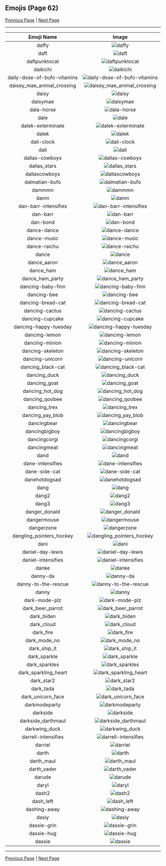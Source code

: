 
## Emojis (Page 62)

[Previous Page](/docs/hc/page-c-0061.md)
  | [Next Page](/docs/hc/page-d-0063.md)

<hr />

|Emoji Name|Image|
| :-: | :-: |
|daffy| ![daffy](/emojis/hc/daffy.jpg)|
|daft| ![daft](/emojis/hc/daft.png)|
|daftpunktocat| ![daftpunktocat](/emojis/hc/daftpunktocat.gif)|
|daikichi| ![daikichi](/emojis/hc/daikichi.png)|
|daily-dose-of-bufo-vitamins| ![daily-dose-of-bufo-vitamins](/emojis/hc/daily-dose-of-bufo-vitamins.png)|
|daisey_mae_animal_crossing| ![daisey_mae_animal_crossing](/emojis/hc/daisey_mae_animal_crossing.png)|
|daisy| ![daisy](/emojis/hc/daisy.png)|
|daisymae| ![daisymae](/emojis/hc/daisymae.png)|
|dala-horse| ![dala-horse](/emojis/hc/dala-horse.png)|
|dale| ![dale](/emojis/hc/dale.png)|
|dalek-exterminate| ![dalek-exterminate](/emojis/hc/dalek-exterminate.gif)|
|dalek| ![dalek](/emojis/hc/dalek.png)|
|dali-clock| ![dali-clock](/emojis/hc/dali-clock.png)|
|dali| ![dali](/emojis/hc/dali.png)|
|dallas-cowboys| ![dallas-cowboys](/emojis/hc/dallas-cowboys.jpg)|
|dallas_stars| ![dallas_stars](/emojis/hc/dallas_stars.png)|
|dallascowboys| ![dallascowboys](/emojis/hc/dallascowboys.jpg)|
|dalmatian-bufo| ![dalmatian-bufo](/emojis/hc/dalmatian-bufo.png)|
|dammmn| ![dammmn](/emojis/hc/dammmn.gif)|
|damn| ![damn](/emojis/hc/damn.jpg)|
|dan-barr-intensifies| ![dan-barr-intensifies](/emojis/hc/dan-barr-intensifies.gif)|
|dan-barr| ![dan-barr](/emojis/hc/dan-barr.jpg)|
|dan-bond| ![dan-bond](/emojis/hc/dan-bond.gif)|
|dance-dance| ![dance-dance](/emojis/hc/dance-dance.gif)|
|dance-music| ![dance-music](/emojis/hc/dance-music.gif)|
|dance-raichu| ![dance-raichu](/emojis/hc/dance-raichu.gif)|
|dance| ![dance](/emojis/hc/dance.gif)|
|dance_aaron| ![dance_aaron](/emojis/hc/dance_aaron.gif)|
|dance_ham| ![dance_ham](/emojis/hc/dance_ham.gif)|
|dance_ham_party| ![dance_ham_party](/emojis/hc/dance_ham_party.gif)|
|dancing-baby-finn| ![dancing-baby-finn](/emojis/hc/dancing-baby-finn.gif)|
|dancing-bee| ![dancing-bee](/emojis/hc/dancing-bee.gif)|
|dancing-bread-cat| ![dancing-bread-cat](/emojis/hc/dancing-bread-cat.gif)|
|dancing-cactus| ![dancing-cactus](/emojis/hc/dancing-cactus.gif)|
|dancing-cupcake| ![dancing-cupcake](/emojis/hc/dancing-cupcake.gif)|
|dancing-happy-tuesday| ![dancing-happy-tuesday](/emojis/hc/dancing-happy-tuesday.png)|
|dancing-lemon| ![dancing-lemon](/emojis/hc/dancing-lemon.gif)|
|dancing-minion| ![dancing-minion](/emojis/hc/dancing-minion.gif)|
|dancing-skeleton| ![dancing-skeleton](/emojis/hc/dancing-skeleton.gif)|
|dancing-unicorn| ![dancing-unicorn](/emojis/hc/dancing-unicorn.gif)|
|dancing_black-cat| ![dancing_black-cat](/emojis/hc/dancing_black-cat.gif)|
|dancing_duck| ![dancing_duck](/emojis/hc/dancing_duck.gif)|
|dancing_goat| ![dancing_goat](/emojis/hc/dancing_goat.gif)|
|dancing_hot_dog| ![dancing_hot_dog](/emojis/hc/dancing_hot_dog.gif)|
|dancing_qoobee| ![dancing_qoobee](/emojis/hc/dancing_qoobee.gif)|
|dancing_trex| ![dancing_trex](/emojis/hc/dancing_trex.gif)|
|dancing_yay_blob| ![dancing_yay_blob](/emojis/hc/dancing_yay_blob.gif)|
|dancingbear| ![dancingbear](/emojis/hc/dancingbear.gif)|
|dancingbigboy| ![dancingbigboy](/emojis/hc/dancingbigboy.gif)|
|dancingcorgi| ![dancingcorgi](/emojis/hc/dancingcorgi.gif)|
|dancingmeat| ![dancingmeat](/emojis/hc/dancingmeat.gif)|
|dand| ![dand](/emojis/hc/dand.png)|
|dane-intensifies| ![dane-intensifies](/emojis/hc/dane-intensifies.gif)|
|dane-side-cat| ![dane-side-cat](/emojis/hc/dane-side-cat.png)|
|danehotdogsad| ![danehotdogsad](/emojis/hc/danehotdogsad.png)|
|dang| ![dang](/emojis/hc/dang.png)|
|dang2| ![dang2](/emojis/hc/dang2.png)|
|dang3| ![dang3](/emojis/hc/dang3.png)|
|danger_donald| ![danger_donald](/emojis/hc/danger_donald.png)|
|dangermouse| ![dangermouse](/emojis/hc/dangermouse.png)|
|dangerzone| ![dangerzone](/emojis/hc/dangerzone.jpg)|
|dangling_pointers_hockey| ![dangling_pointers_hockey](/emojis/hc/dangling_pointers_hockey.jpg)|
|dani| ![dani](/emojis/hc/dani.png)|
|daniel-day-lewis| ![daniel-day-lewis](/emojis/hc/daniel-day-lewis.png)|
|daniel-intensifies| ![daniel-intensifies](/emojis/hc/daniel-intensifies.gif)|
|danke| ![danke](/emojis/hc/danke.gif)|
|danny-da| ![danny-da](/emojis/hc/danny-da.png)|
|danny-to-the-rescue| ![danny-to-the-rescue](/emojis/hc/danny-to-the-rescue.png)|
|danny| ![danny](/emojis/hc/danny.png)|
|dark-mode-plz| ![dark-mode-plz](/emojis/hc/dark-mode-plz.png)|
|dark_beer_parrot| ![dark_beer_parrot](/emojis/hc/dark_beer_parrot.gif)|
|dark_biden| ![dark_biden](/emojis/hc/dark_biden.jpg)|
|dark_cloud| ![dark_cloud](/emojis/hc/dark_cloud.png)|
|dark_fire| ![dark_fire](/emojis/hc/dark_fire.png)|
|dark_mode_no| ![dark_mode_no](/emojis/hc/dark_mode_no.png)|
|dark_ship_it| ![dark_ship_it](/emojis/hc/dark_ship_it.png)|
|dark_sparkle| ![dark_sparkle](/emojis/hc/dark_sparkle.png)|
|dark_sparkles| ![dark_sparkles](/emojis/hc/dark_sparkles.png)|
|dark_sparkling_heart| ![dark_sparkling_heart](/emojis/hc/dark_sparkling_heart.png)|
|dark_star2| ![dark_star2](/emojis/hc/dark_star2.png)|
|dark_tada| ![dark_tada](/emojis/hc/dark_tada.png)|
|dark_unicorn_face| ![dark_unicorn_face](/emojis/hc/dark_unicorn_face.png)|
|darkmodeparty| ![darkmodeparty](/emojis/hc/darkmodeparty.gif)|
|darkside| ![darkside](/emojis/hc/darkside.png)|
|darkside_darthmaul| ![darkside_darthmaul](/emojis/hc/darkside_darthmaul.gif)|
|darkwing_duck| ![darkwing_duck](/emojis/hc/darkwing_duck.png)|
|darrell-intensifies| ![darrell-intensifies](/emojis/hc/darrell-intensifies.gif)|
|darriel| ![darriel](/emojis/hc/darriel.png)|
|darth| ![darth](/emojis/hc/darth.png)|
|darth_maul| ![darth_maul](/emojis/hc/darth_maul.gif)|
|darth_vader| ![darth_vader](/emojis/hc/darth_vader.png)|
|darude| ![darude](/emojis/hc/darude.jpg)|
|daryl| ![daryl](/emojis/hc/daryl.gif)|
|dash2| ![dash2](/emojis/hc/dash2.png)|
|dash_left| ![dash_left](/emojis/hc/dash_left.png)|
|dashing-away| ![dashing-away](/emojis/hc/dashing-away.gif)|
|dasiy| ![dasiy](/emojis/hc/dasiy.png)|
|dassie-grin| ![dassie-grin](/emojis/hc/dassie-grin.png)|
|dassie-hug| ![dassie-hug](/emojis/hc/dassie-hug.png)|
|dassie| ![dassie](/emojis/hc/dassie.jpg)|

<hr/>

[Previous Page](/docs/hc/page-c-0061.md)
  | [Next Page](/docs/hc/page-d-0063.md)